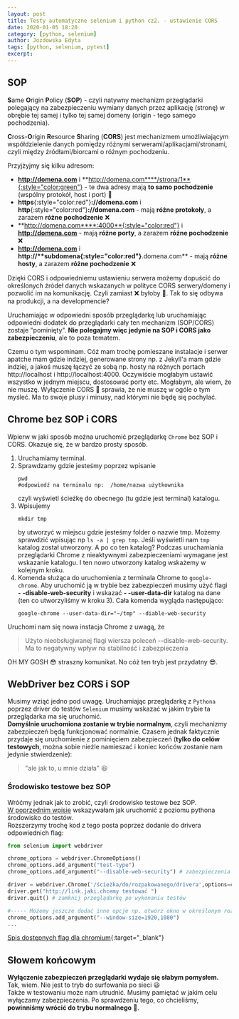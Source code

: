 ```yaml
---
layout: post
title: Testy automatyczne selenium i python cz2. - ustawienie CORS
date: 2020-01-05 18:20
category: [python, selenium]
author: Jozdowska Edyta
tags: [python, selenium, pytest]
excerpt: 
---
```

## SOP
**S**ame **O**rigin **P**olicy (**SOP**) - czyli natywny mechanizm przeglądarki polegający na zabezpieczeniu wymiany danych przez aplikację (stronę) w obrębie tej samej i tylko tej samej domeny (origin - tego samego pochodzenia). 

**C**ross-**O**rigin **R**esource **S**haring (**CORS**) jest mechanizmem umożliwiającym współdzielenie danych pomiędzy różnymi serwerami/aplikacjami/stronami, czyli między źródłami/biorcami o różnym pochodzeniu.  

Przyjżyjmy się kilku adresom:
- **http://domena.com** i **http://domena.com****/strona/1**{:style="color:green"} - te dwa adresy mają **to samo pochodzenie** (wspólny protokół, host i port) :green_heart: 
- **https**{:style="color:red"}**://domena.com** i **http**{:style="color:red"}**://domena.com** - mają **różne protokoły**, a zarazem **różne pochodzenie** :x:
- **http://domena.com****:4000**{:style="color:red"} i **http://domena.com** - mają **różne porty**, a zarazem **różne pochodzenie** :x:
- **http://domena.com** i **http://****subdomena**{:style="color:red"}**.domena.com** - mają **różne hosty**, a zarazem **różne pochodzenie** :x:

Dzięki CORS i odpowiedniemu ustawieniu serwera możemy dopuścić do określonych źródeł danych wskazanych w polityce CORS serwery/domeny i pozwolić im na komunikację. Czyli zamiast :x: byłoby :green_heart:. Tak to się odbywa na produkcji, a na developmencie?

Uruchamiając w odpowiedni sposób przeglądarkę lub uruchamiając odpowiedni dodatek do przeglądarki cały ten mechanizm (SOP/CORS) zostaje "pominięty". **Nie polegajmy więc jedynie na SOP i CORS jako zabezpieczeniu**, ale to poza tematem.

Czemu o tym wspominam. Cóż mam trochę pomieszane instalacje i serwer apatche mam gdzie indziej, generowane strony np. z Jekyll'a mam gdzie indziej, a jakoś muszę łączyć ze sobą np. hosty na różnych portach http://localhost i http://localhost:4000. Oczywiście mogłabym ustawić wszystko w jednym miejscu, dostosować porty etc. Mogłabym, ale wiem, że nie muszę. Wyłączenie CORS :japanese_goblin: sprawia, że nie muszę w ogóle o tym myśleć. Ma to swoje plusy i minusy, nad którymi nie będę się pochylać. 

## Chrome bez SOP i CORS
Wpierw w jaki sposób można uruchomić przeglądarkę `Chrome` bez SOP i CORS. Okazuje się, że w bardzo prosty sposób. 
1. Uruchamiamy terminal. 
2. Sprawdzamy gdzie jesteśmy poprzez wpisanie 
   ```shell
   pwd
   #odpowiedź na terminalu np:  /home/nazwa użytkownika
   ```
   czyli wyświetl ścieżkę do obecnego (tu gdzie jest terminal) katalogu. 
3. Wpisujemy
   ```shell
   mkdir tmp
   ```
   by utworzyć w miejscu gdzie jesteśmy folder o nazwie tmp. Możemy sprawdzić wpisując np `ls -a | grep tmp`. Jeśli wyświetli nam `tmp` katalog został utworzony. A po co ten katalog? Podczas uruchamiania przeglądarki Chrome z nieaktywnymi zabezpieczeniami wymagane jest wskazanie katalogu. I ten nowo utworzony katalog wskażemy w kolejnym kroku.
4. Komenda służąca do uruchomienia z terminala Chrome to `google-chrome`. Aby uruchomić ją w trybie bez zabezpieczeń musimy użyć flagi **- -disable-web-security** i wskazać **- -user-data-dir** katalog na dane (ten co utworzyliśmy w kroku 3). Cała komenda wygląda następująco:
   ```shell
   google-chrome --user-data-dir="~/tmp" --diable-web-security
   ```

Uruchomi nam się nowa instacja Chrome z uwagą, że
> Użyto nieobsługiwanej flagi wiersza poleceń --disable-web-security. Ma to negatywny wpływ na stabilność i zabezpieczenia

OH MY GOSH :flushed: straszny komunikat. No cóż ten tryb jest przydatny :sunglasses:. 

## WebDriver bez CORS i SOP
Musimy wziąć jedno pod uwagę. Uruchamiając przeglądarkę z `Pythona` poprzez driver do testów `Selenium` musimy wskazać w jakim trybie ta przeglądarka ma się uruchomić.  
**Domyślnie uruchomiona zostanie w trybie normalnym**, czyli mechanizmy zabezpieczeń będą funkcjonować normalnie. Czasem jednak faktycznie przydaje się uruchomienie z pominięciem zabezpieczeń (**tylko do celów testowych**, można sobie nieźle namieszać i koniec końców zostanie nam jedynie stwierdzenie):
> "ale jak to, u mnie działa" :laughing:

### Środowisko testowe bez SOP
Wróćmy jednak jak to zrobić, czyli środowisko testowe bez SOP.  
[W poprzednim wpisie](../testy-automatyczne-selenium-i-python/) wskazywałam jak uruchomić z poziomu pythona środowisko do testów.  
Rozszerzymy trochę kod z tego posta poprzez dodanie do drivera odpowiednich flag:
```python
from selenium import webdriver

chrome_options = webdriver.ChromeOptions()
chrome_options.add_argument("test-type") 
chrome_options.add_argument("--disable-web-security") # zabezpieczenia webowe nieaktywne

driver = webdriver.Chrome('/ścieżka/do/rozpakowanego/drivera',options=chrome_options)
driver.get("http://link.jaki.chcemy testować ")
driver.quit() # zamknij przeglądarkę po wykonaniu testów

#----- Możemy jeszcze dodać inne opcje np. otwórz okno w określonym rozmiarze:
chrome_options.add_argument("--window-size=1920,1080")
...
```

[Spis dostępnych flag dla chromium](https://cs.chromium.org/chromium/src/base/base_switches.cc?l=115-121){:target="_blank"}

## Słowem końcowym
**Wyłączenie zabezpieczeń przeglądarki wydaje się słabym pomysłem.**  
Tak, wiem. Nie jest to tryb do surfowania po sieci :smiley:  
Także w testowaniu może nam utrudnić. Musimy pamiętać w jakim celu wyłączamy zabezpieczenia. Po sprawdzeniu tego, co chcieliśmy, **powinniśmy wrócić do trybu normalnego** :cop:.
